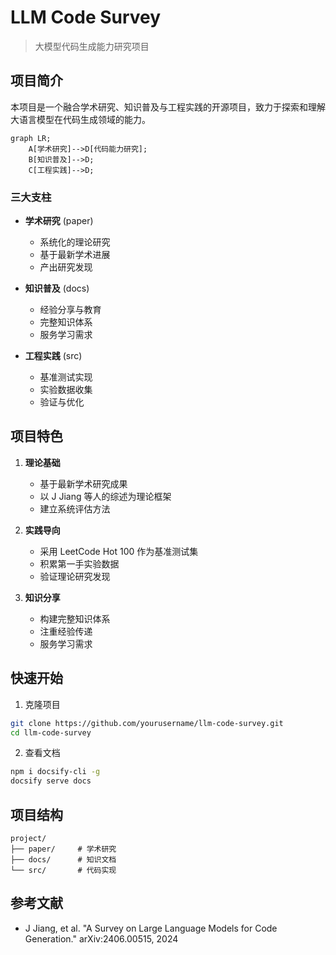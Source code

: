 # LLM Code Survey

> 大模型代码生成能力研究项目

## 项目简介

本项目是一个融合学术研究、知识普及与工程实践的开源项目，致力于探索和理解大语言模型在代码生成领域的能力。

```mermaid
graph LR;
    A[学术研究]-->D[代码能力研究];
    B[知识普及]-->D;
    C[工程实践]-->D;
```

### 三大支柱

- **学术研究** (paper)
  - 系统化的理论研究
  - 基于最新学术进展
  - 产出研究发现

- **知识普及** (docs)
  - 经验分享与教育
  - 完整知识体系
  - 服务学习需求

- **工程实践** (src)
  - 基准测试实现
  - 实验数据收集
  - 验证与优化

## 项目特色

1. **理论基础**
   - 基于最新学术研究成果
   - 以 J Jiang 等人的综述为理论框架
   - 建立系统评估方法

2. **实践导向**
   - 采用 LeetCode Hot 100 作为基准测试集
   - 积累第一手实验数据
   - 验证理论研究发现

3. **知识分享**
   - 构建完整知识体系
   - 注重经验传递
   - 服务学习需求

## 快速开始

1. 克隆项目
```bash
git clone https://github.com/yourusername/llm-code-survey.git
cd llm-code-survey
```

2. 查看文档
```bash
npm i docsify-cli -g
docsify serve docs
```

## 项目结构

```
project/
├── paper/     # 学术研究
├── docs/      # 知识文档
└── src/       # 代码实现
```

## 参考文献

- J Jiang, et al. "A Survey on Large Language Models for Code Generation." arXiv:2406.00515, 2024 